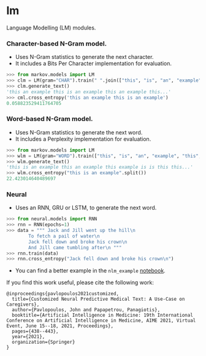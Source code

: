# lm
Language Modelling (LM) modules.

### Character-based N-Gram model.
* Uses N-Gram statistics to generate the next character.
* It includes a Bits Per Character implementation for evaluation.
```python
>>> from markov.models import LM
>>> clm = LM(gram="CHAR").train(" ".join(["this", "is", "an", "example", "this", "an"]))
>>> clm.generate_text()
'this an example this is an example this an example this...'
>>> cml.cross_entropy('this an example this is an example')
0.058823529411764705
```
### Word-based N-Gram model.
* Uses N-Gram statistics to generate the next word.
* It includes a Perplexity implementation for evaluation.
```python
>>> from markov.models import LM
>>> wlm = LM(gram="WORD").train(["this", "is", "an", "example", "this", "an"])
>>> wlm.generate_text()
'this is an example this an example this example is is this this...'
>>> wlm.cross_entropy("this is an example".split())
22.423014640489697
```

### Neural
* Uses an RNN, GRU or LSTM, to generate the next word.
```python
>>> from neural.models import RNN
>>> rnn = RNN(epochs=1)
>>> data = """ Jack and Jill went up the hill\n
		To fetch a pail of water\n
		Jack fell down and broke his crown\n
		And Jill came tumbling after\n """
>>> rnn.train(data)
>>> rnn.cross_entropy("Jack fell down and broke his crown\n")
```
* You can find a better example in the `nlm_example` [notebook](https://github.com/ipavlopoulos/lm/blob/master/nlm_example.ipynb).

If you find this work useful, please cite the following work:
```
@inproceedings{pavlopoulos2021customized,
  title={Customized Neural Predictive Medical Text: A Use-Case on Caregivers},
  author={Pavlopoulos, John and Papapetrou, Panagiotis},
  booktitle={Artificial Intelligence in Medicine: 19th International Conference on Artificial Intelligence in Medicine, AIME 2021, Virtual Event, June 15--18, 2021, Proceedings},
  pages={438--443},
  year={2021},
  organization={Springer}
}
```
